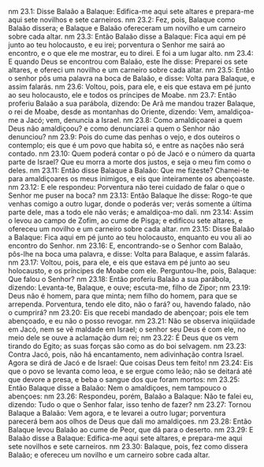 nm 23.1: Disse Balaão a Balaque: Edifica-me aqui sete altares e prepara-me aqui sete novilhos e sete carneiros.
nm 23.2: Fez, pois, Balaque como Balaão dissera; e Balaque e Balaão ofereceram um novilho e um carneiro sobre cada altar.
nm 23.3: Então Balaão disse a Balaque: Fica aqui em pé junto ao teu holocausto, e eu irei; porventura o Senhor me sairá ao encontro, e o que ele me mostrar, eu to direi. E foi a um lugar alto.
nm 23.4: E quando Deus se encontrou com Balaão, este lhe disse: Preparei os sete altares, e ofereci um novilho e um carneiro sobre cada altar.
nm 23.5: Então o senhor pôs uma palavra na boca de Balaão, e disse: Volta para Balaque, e assim falarás.
nm 23.6: Voltou, pois, para ele, e eis que estava em pé junto ao seu holocausto, ele e todos os príncipes de Moabe.
nm 23.7: Então proferiu Balaão a sua parábola, dizendo: De Arã me mandou trazer Balaque, o rei de Moabe, desde as montanhas do Oriente, dizendo: Vem, amaldiçoa-me a Jacó; vem, denuncia a Israel.
nm 23.8: Como amaldiçoarei a quem Deus não amaldiçoou? e como denunciarei a quem o Senhor não denunciou?
nm 23.9: Pois do cume das penhas o vejo, e dos outeiros o contemplo; eis que é um povo que habita só, e entre as nações não será contado.
nm 23.10: Quem poderá contar o pó de Jacó e o número da quarta parte de Israel? Que eu morra a morte dos justos, e seja o meu fim como o deles.
nm 23.11: Então disse Balaque a Balaão: Que me fizeste? Chamei-te para amaldiçoares os meus inimigos, e eis que inteiramente os abençoaste.
nm 23.12: E ele respondeu: Porventura não terei cuidado de falar o que o Senhor me puser na boca?
nm 23.13: Então Balaque lhe disse: Rogo-te que venhas comigo a outro lugar, donde o poderás ver; verás somente a última parte dele, mas a todo ele não verás; e amaldiçoa-mo dali.
nm 23.14: Assim o levou ao campo de Zofim, ao cume de Pisga; e edificou sete altares, e ofereceu um novilho e um carneiro sobre cada altar.
nm 23.15: Disse Balaão a Balaque: Fica aqui em pé junto ao teu holocausto, enquanto eu vou ali ao encontro do Senhor.
nm 23.16: E, encontrando-se o Senhor com Balaão, pôs-lhe na boca uma palavra, e disse: Volta para Balaque, e assim falarás.
nm 23.17: Voltou, pois, para ele, e eis que estava em pé junto ao seu holocausto, e os príncipes de Moabe com ele. Perguntou-lhe, pois, Balaque: Que falou o Senhor?
nm 23.18: Então proferiu Balaão a sua parábola, dizendo: Levanta-te, Balaque, e ouve; escuta-me, filho de Zipor;
nm 23.19: Deus não é homem, para que minta; nem filho do homem, para que se arrependa. Porventura, tendo ele dito, não o fará? ou, havendo falado, não o cumprirá?
nm 23.20: Eis que recebi mandado de abençoar; pois ele tem abençoado, e eu não o posso revogar.
nm 23.21: Não se observa iniqüidade em Jacó, nem se vê maldade em Israel; o senhor seu Deus é com ele, no meio dele se ouve a aclamação dum rei;
nm 23.22: É Deus que os vem tirando do Egito; as suas forças são como as do boi selvagem.
nm 23.23: Contra Jacó, pois, não há encantamento, nem adivinhação contra Israel. Agora se dirá de Jacó e de Israel: Que coisas Deus tem feito!
nm 23.24: Eis que o povo se levanta como leoa, e se ergue como leão; não se deitará até que devore a presa, e beba o sangue dos que foram mortos:
nm 23.25: Então Balaque disse a Balaão: Nem o amaldiçoes, nem tampouco o abençoes:
nm 23.26: Respondeu, porém, Balaão a Balaque: Não te falei eu, dizendo: Tudo o que o Senhor falar, isso tenho de fazer?
nm 23.27: Tornou Balaque a Balaão: Vem agora, e te levarei a outro lugar; porventura parecerá bem aos olhos de Deus que dali mo amaldiçoes.
nm 23.28: Então Balaque levou Balaão ao cume de Peor, que dá para o deserto.
nm 23.29: E Balaão disse a Balaque: Edifica-me aqui sete altares, e prepara-me aqui sete novilhos e sete carneiros.
nm 23.30: Balaque, pois, fez como dissera Balaão; e ofereceu um novilho e um carneiro sobre cada altar.
